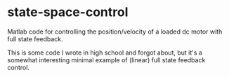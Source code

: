 # state-space-control
Matlab code for controlling the position/velocity of a loaded dc motor with full state feedback.

This is some code I wrote in high school and forgot about, but it's a somewhat interesting minimal example of (linear) full state feedback control. 

